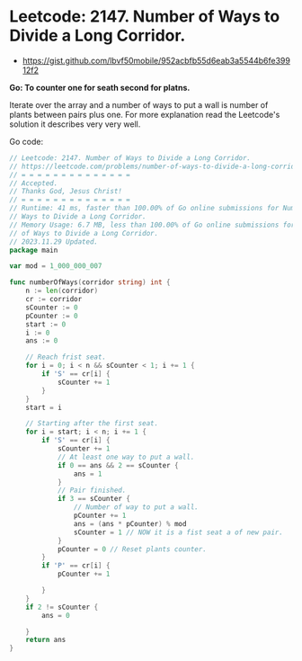 # Leetcode: 2147. Number of Ways to Divide a Long Corridor.

- https://gist.github.com/lbvf50mobile/952acbfb55d6eab3a5544b6fe39912f2

**Go: To counter one for seath second for platns.**

Iterate over the array and a number of ways  to put a wall is number of plants
between pairs plus one. For more explanation read the Leetcode's solution it
describes very very well.

Go code:
```Go
// Leetcode: 2147. Number of Ways to Divide a Long Corridor.
// https://leetcode.com/problems/number-of-ways-to-divide-a-long-corridor/
// = = = = = = = = = = = = = =
// Accepted.
// Thanks God, Jesus Christ!
// = = = = = = = = = = = = = =
// Runtime: 41 ms, faster than 100.00% of Go online submissions for Number of
// Ways to Divide a Long Corridor.
// Memory Usage: 6.7 MB, less than 100.00% of Go online submissions for Number
// of Ways to Divide a Long Corridor.
// 2023.11.29 Updated.
package main

var mod = 1_000_000_007

func numberOfWays(corridor string) int {
	n := len(corridor)
	cr := corridor
	sCounter := 0
	pCounter := 0
	start := 0
	i := 0
	ans := 0

	// Reach frist seat.
	for i = 0; i < n && sCounter < 1; i += 1 {
		if 'S' == cr[i] {
			sCounter += 1
		}
	}
	start = i

	// Starting after the first seat.
	for i = start; i < n; i += 1 {
		if 'S' == cr[i] {
			sCounter += 1
			// At least one way to put a wall.
			if 0 == ans && 2 == sCounter {
				ans = 1
			}
			// Pair finished.
			if 3 == sCounter {
				// Number of way to put a wall.
				pCounter += 1
				ans = (ans * pCounter) % mod
				sCounter = 1 // NOW it is a fist seat a of new pair.
			}
			pCounter = 0 // Reset plants counter.
		}
		if 'P' == cr[i] {
			pCounter += 1

		}
	}
	if 2 != sCounter {
		ans = 0

	}
	return ans
}
```
